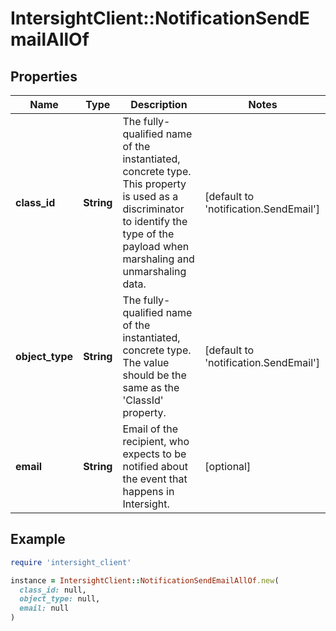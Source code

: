 # IntersightClient::NotificationSendEmailAllOf

## Properties

| Name | Type | Description | Notes |
| ---- | ---- | ----------- | ----- |
| **class_id** | **String** | The fully-qualified name of the instantiated, concrete type. This property is used as a discriminator to identify the type of the payload when marshaling and unmarshaling data. | [default to &#39;notification.SendEmail&#39;] |
| **object_type** | **String** | The fully-qualified name of the instantiated, concrete type. The value should be the same as the &#39;ClassId&#39; property. | [default to &#39;notification.SendEmail&#39;] |
| **email** | **String** | Email of the recipient, who expects to be notified about the event that happens in Intersight. | [optional] |

## Example

```ruby
require 'intersight_client'

instance = IntersightClient::NotificationSendEmailAllOf.new(
  class_id: null,
  object_type: null,
  email: null
)
```

